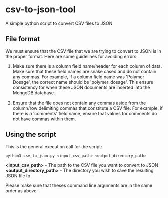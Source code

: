 # csv-to-json-tool

A simple python script to convert CSV files to JSON

## File format
We must ensure that the CSV file that we are trying to convert to JSON is in the proper format. Here are some guidelines for avoiding errors:

1. Make sure there is a column field name/header for each column of data. Make sure that these field names are snake cased and do not contain any commas. For example, if a column field name was 'Polymer Dosage', the correct name should be 'polymer_dosage'. This ensure consistency for when these JSON documents are inserted into the MongoDB database.

2. Ensure that the file does not contain any commas aside from the column/row delimiting commas that constitute a CSV file. For example, if there is a 'comments' field name, ensure that values for comments do not have commas within them.

## Using the script
This is the general execution call for the script:
```python
python3 csv_to_json.py <input_csv_path> <output_directory_path>
```
__<input_csv_path>__ - The path to the CSV file you want to convert to JSON
<br>
__<output_directory_path>__ - The directory you wish to save the resulting JSON file to

Please make sure that theses command line arguments are in the same order as above.

